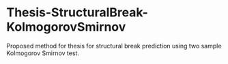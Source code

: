 # Thesis-StructuralBreak-KolmogorovSmirnov
Proposed method for thesis for structural break prediction using two sample Kolmogorov Smirnov test. 
